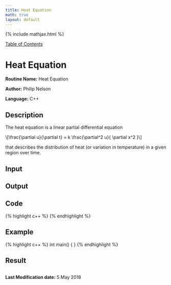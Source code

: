 ```yaml
---
title: Heat Equation
math: true
layout: default
---
```


{% include mathjax.html %}

<a href="https://philipnelson5.github.io/MATH5620/SoftwareManual"> Table of Contents </a>
# Heat Equation

**Routine Name:** Heat Equation

**Author:** Philip Nelson

**Language:** C++

## Description

The heat equation is a linear partial differential equation

\\[\frac{\partial u}{\partial t}  = k \frac{\partial^2 u}{ \partial x^2 }\\]

that describes the distribution of heat (or variation in temperature) in a given region over time.

## Input

## Output

## Code
{% highlight c++ %}
{% endhighlight %}

## Example
{% highlight c++ %}
int main()
{
}
{% endhighlight %}

## Result
```
```

**Last Modification date:** 5 May 2018
